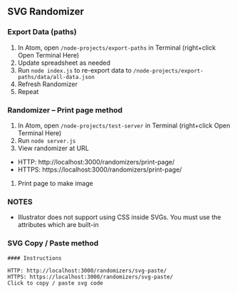 


## SVG Randomizer





### Export Data (paths)

1. In Atom, open `/node-projects/export-paths` in Terminal (right+click Open Terminal Here)
1. Update spreadsheet as needed
1. Run `node index.js` to re-export data to `/node-projects/export-paths/data/all-data.json`
1. Refresh Randomizer
1. Repeat


### Randomizer – Print page method

1. In Atom, open `/node-projects/test-server` in Terminal (right+click Open Terminal Here)
1. Run `node server.js`
1. View randomizer at URL
  - HTTP: http://localhost:3000/randomizers/print-page/
  - HTTPS: https://localhost:3000/randomizers/print-page/
1. Print page to make image







### NOTES

- Illustrator does not support using CSS inside SVGs. You must use the attributes which are built-in




### SVG Copy / Paste method


~~~
#### Instructions

HTTP: http://localhost:3000/randomizers/svg-paste/
HTTPS: https://localhost:3000/randomizers/svg-paste/
Click to copy / paste svg code
~~~
